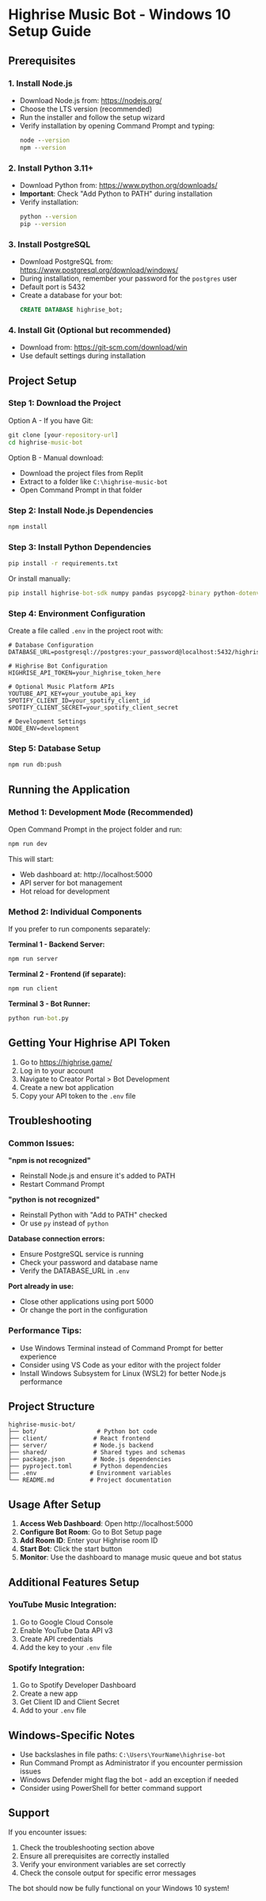 # Highrise Music Bot - Windows 10 Setup Guide

## Prerequisites

### 1. Install Node.js
- Download Node.js from: https://nodejs.org/
- Choose the LTS version (recommended)
- Run the installer and follow the setup wizard
- Verify installation by opening Command Prompt and typing:
  ```cmd
  node --version
  npm --version
  ```

### 2. Install Python 3.11+
- Download Python from: https://www.python.org/downloads/
- **Important**: Check "Add Python to PATH" during installation
- Verify installation:
  ```cmd
  python --version
  pip --version
  ```

### 3. Install PostgreSQL
- Download PostgreSQL from: https://www.postgresql.org/download/windows/
- During installation, remember your password for the `postgres` user
- Default port is 5432
- Create a database for your bot:
  ```sql
  CREATE DATABASE highrise_bot;
  ```

### 4. Install Git (Optional but recommended)
- Download from: https://git-scm.com/download/win
- Use default settings during installation

## Project Setup

### Step 1: Download the Project
Option A - If you have Git:
```cmd
git clone [your-repository-url]
cd highrise-music-bot
```

Option B - Manual download:
- Download the project files from Replit
- Extract to a folder like `C:\highrise-music-bot`
- Open Command Prompt in that folder

### Step 2: Install Node.js Dependencies
```cmd
npm install
```

### Step 3: Install Python Dependencies
```cmd
pip install -r requirements.txt
```
Or install manually:
```cmd
pip install highrise-bot-sdk numpy pandas psycopg2-binary python-dotenv requests scikit-learn spotipy youtube-dl
```

### Step 4: Environment Configuration
Create a file called `.env` in the project root with:
```env
# Database Configuration
DATABASE_URL=postgresql://postgres:your_password@localhost:5432/highrise_bot

# Highrise Bot Configuration
HIGHRISE_API_TOKEN=your_highrise_token_here

# Optional Music Platform APIs
YOUTUBE_API_KEY=your_youtube_api_key
SPOTIFY_CLIENT_ID=your_spotify_client_id
SPOTIFY_CLIENT_SECRET=your_spotify_client_secret

# Development Settings
NODE_ENV=development
```

### Step 5: Database Setup
```cmd
npm run db:push
```

## Running the Application

### Method 1: Development Mode (Recommended)
Open Command Prompt in the project folder and run:
```cmd
npm run dev
```

This will start:
- Web dashboard at: http://localhost:5000
- API server for bot management
- Hot reload for development

### Method 2: Individual Components
If you prefer to run components separately:

**Terminal 1 - Backend Server:**
```cmd
npm run server
```

**Terminal 2 - Frontend (if separate):**
```cmd
npm run client
```

**Terminal 3 - Bot Runner:**
```cmd
python run-bot.py
```

## Getting Your Highrise API Token

1. Go to https://highrise.game/
2. Log in to your account
3. Navigate to Creator Portal > Bot Development
4. Create a new bot application
5. Copy your API token to the `.env` file

## Troubleshooting

### Common Issues:

**"npm is not recognized"**
- Reinstall Node.js and ensure it's added to PATH
- Restart Command Prompt

**"python is not recognized"**
- Reinstall Python with "Add to PATH" checked
- Or use `py` instead of `python`

**Database connection errors:**
- Ensure PostgreSQL service is running
- Check your password and database name
- Verify the DATABASE_URL in `.env`

**Port already in use:**
- Close other applications using port 5000
- Or change the port in the configuration

### Performance Tips:
- Use Windows Terminal instead of Command Prompt for better experience
- Consider using VS Code as your editor with the project folder
- Install Windows Subsystem for Linux (WSL2) for better Node.js performance

## Project Structure
```
highrise-music-bot/
├── bot/                 # Python bot code
├── client/             # React frontend
├── server/             # Node.js backend
├── shared/             # Shared types and schemas
├── package.json        # Node.js dependencies
├── pyproject.toml      # Python dependencies
├── .env               # Environment variables
└── README.md          # Project documentation
```

## Usage After Setup

1. **Access Web Dashboard**: Open http://localhost:5000
2. **Configure Bot Room**: Go to Bot Setup page
3. **Add Room ID**: Enter your Highrise room ID
4. **Start Bot**: Click the start button
5. **Monitor**: Use the dashboard to manage music queue and bot status

## Additional Features Setup

### YouTube Music Integration:
1. Go to Google Cloud Console
2. Enable YouTube Data API v3
3. Create API credentials
4. Add the key to your `.env` file

### Spotify Integration:
1. Go to Spotify Developer Dashboard
2. Create a new app
3. Get Client ID and Client Secret
4. Add to your `.env` file

## Windows-Specific Notes

- Use backslashes in file paths: `C:\Users\YourName\highrise-bot`
- Run Command Prompt as Administrator if you encounter permission issues
- Windows Defender might flag the bot - add an exception if needed
- Consider using PowerShell for better command support

## Support

If you encounter issues:
1. Check the troubleshooting section above
2. Ensure all prerequisites are correctly installed
3. Verify your environment variables are set correctly
4. Check the console output for specific error messages

The bot should now be fully functional on your Windows 10 system!